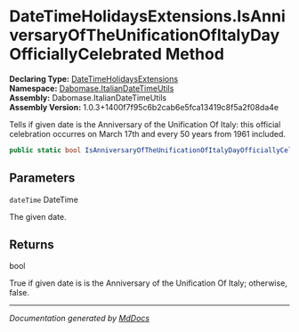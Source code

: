 ﻿<!--  
  <auto-generated>   
    The contents of this file were generated by a tool.  
    Changes to this file may be list if the file is regenerated  
  </auto-generated>   
-->

# DateTimeHolidaysExtensions.IsAnniversaryOfTheUnificationOfItalyDayOfficiallyCelebrated Method

**Declaring Type:** [DateTimeHolidaysExtensions](../index.md)  
**Namespace:** [Dabomase.ItalianDateTimeUtils](../../index.md)  
**Assembly:** Dabomase.ItalianDateTimeUtils  
**Assembly Version:** 1.0.3+1400f7f95c6b2cab6e5fca13419c8f5a2f08da4e

Tells if given date is the Anniversary of the Unification Of Italy: this official celebration occurres on March 17th and every 50 years from 1961 included.

```csharp
public static bool IsAnniversaryOfTheUnificationOfItalyDayOfficiallyCelebrated(this DateTime dateTime);
```

## Parameters

`dateTime`  DateTime

The given date.

## Returns

bool

True if given date is is the Anniversary of the Unification Of Italy; otherwise, false.

___

*Documentation generated by [MdDocs](https://github.com/ap0llo/mddocs)*
